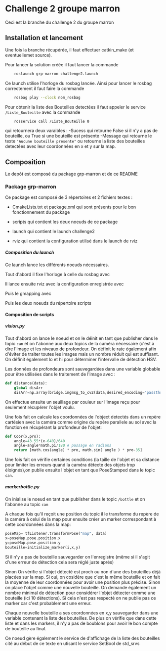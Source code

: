 # Challenge 2 groupe marron

Ceci est la branche du challenge 2 du groupe marron

## Installation et lancement

Une fois la branche récupérée, il faut effectuer catkin_make (et eventuellemet source).

Pour lancer la solution créée il faut lancer la commande

```bash
    roslaunch grp-marron challenge2.launch
```

Ce launch utilise l'horloge du rosbag lancée. Ainsi pour lancer le rosbag correctement il faut faire la commande 

```bash
    rosbag play --clock nom_rosbag
```
    
    
Pour obtenir la liste des Bouteilles detectées il faut appeler le service `/Liste_Bouteille` avec la commande

```bash
	rosservice call /Liste_Bouteille 0
```
    
qui  retournera deux varaibles :
-Sucess qui retourne False si il n'y a pas de bouteille, ou True si une bouteille est présente
-Message qui retourne le texte `"Aucune bouteille presente"` ou retourne la liste des bouteilles detectées avec leur coordonnées en x et y sur la map.


## Composition

Le depôt est composé du package grp-marron et de ce README

### Package grp-marron

Ce package est composé de 3 répertoires et 2 fichiers textes :

- CmakeLists.txt et package.xml qui sont présents pour le bon fonctionnement du package

- scripts qui contient les deux noeuds de ce package

- launch qui contient le launch challenge2 

- rviz qui contient la configuration utilisé dans le launch de rviz

##### Composition du launch

Ce launch lance les différents noeuds nécessaires.

Tout d'abord il fixe l'horloge à celle du rosbag avec 

<param name="/use_sim_time" value="true" />

Il lance ensuite rviz avec la configuration enregistrée avec

<node pkg="rviz" type="rviz" name="rviz" args="-d $(find grp-marron)/rviz/gmappingbot.rviz"/>

Puis le gmapping avec 

<node name="gmapping" pkg="gmapping" type="slam_gmapping"/>

Puis les deux noeuds du répertoire scripts

#### Composition de scripts

##### vision.py

Tout d'abord on lance le noeud et on le déinit en tant que publisher dans le topic `can` et on l'abonne aux deux topics de la caméra nécessaire (c'est à dire l'image et les niveaux de profondeur.
On définit le rate également afin d'éviter de traiter toutes les images mais un nombre réduit qui est suffisant.
On définit également lo et hi pour déterminer l'intervalle de détection HSV.

Les données de profondeurs sont sauvegardées dans une variable globable pour être utilisées dans le traitement de l'image avec :

```python
def distance(data):
	global disArr
	disArr=np.array(bridge.imgmsg_to_cv2(data,desired_encoding="passthrough"))
```

On effectue ensuite un seuillage par couleur sur l'image reçu pour seulement récupérer l'objet voulu.

Une fois fait on calcule les coordonnées de l'object detectés dans un repère cartésien avec la caméra comme origine du repère parallele au sol avec la fonction en récupérant la profondeur de l'objet:

```python
def Coor(x,pro):
	angle=43.55*(x-640)/640
	angle=angle*math.pi/180 # passage en radians
	return [math.cos(angle) * pro, math.sin( angle ) * pro-35]
```


Une fois fait on vérifie certaines conditions (la taille de l'objet et sa distance pour limiter les erreurs quand la caméra détecte des objets trop éloignés),on publie ensuite l'objet en tant que PoseStamped dans le topic `can`.

##### markerbottle.py

On inialise le noeud en tant que publisher dans le topic `/bottle` et on l'abonne au topic `can`

A chaque fois qu'il reçoit une position du topic il le transforme du repère de la caméra à celui de la map pour ensuite créer un marker correspondant à cette coordonnées dans la map:

```python
poseMap= tfListener.transformPose("map", data)
x=poseMap.pose.position.x
y=poseMap.pose.position.y
bouteille=initialize_marker(i,x,y)
```

Si il n'y a pas de bouteille sauvegarder on l'enregistre (même si il s'agit d'une erreur de détection cela sera réglé juste aprés)

Sinon
On vérifie si l'objet détecté est proch ou non d'une des bouteilles déjà placées sur la map. Si oui, on cosidère que c'est la même bouteille et on fait la moyenne de leur coordonnées pour avoir une position plus précise. Sinon on place l'objet comme une nouvelle bouteille. On demande également un nombre minimal de détection pour considérer l'objet détecter comme une bouteille (ici 10 détections). Si cela n'est pas respecté on ne publie pas ce marker car c'est probablement une erreur.

Chaque nouvelle bouteille a ses coordonnées en x,y sauvegarder dans une variable contenant la liste des bouteilles. De plus on vérifie que dans cette liste et dans les markers, il n'y a pas de boublons pour avoir le bon compte de bouteille au final.


Ce noeud gère également le service de d'affichage de la liste des bouteilles cité au début de ce texte en utisant le service SetBool de std_srvs
    
  







